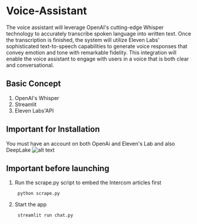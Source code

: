 # Voice-Assistant
The voice assistant will leverage OpenAI's cutting-edge Whisper technology to accurately transcribe spoken language into written text. Once the transcription is finished, the system will utilize Eleven Labs' sophisticated text-to-speech capabilities to generate voice responses that convey emotion and tone with remarkable fidelity. This integration will enable the voice assistant to engage with users in a voice that is both clear and conversational.

## Basic Concept
1. OpenAI's Whisper
2. Streamlit 
3. Eleven Labs'API

## Important for Installation
You must have an account on both OpenAi and Eleven's Lab and also DeepLake
![alt text]()

## Important before launching

1. Run the scrape.py script to embed the Intercom articles first

        python scrape.py

2. Start the app 

        streamlit run chat.py







